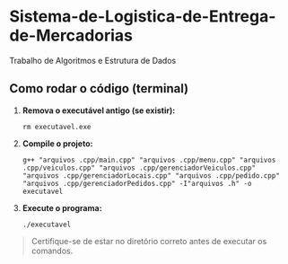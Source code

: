 # Sistema-de-Logistica-de-Entrega-de-Mercadorias
Trabalho de Algoritmos e Estrutura de Dados

## Como rodar o código (terminal)

1. **Remova o executável antigo (se existir):**
   ```
   rm executavel.exe
   ```

2. **Compile o projeto:**
   ```
   g++ "arquivos .cpp/main.cpp" "arquivos .cpp/menu.cpp" "arquivos .cpp/veiculos.cpp" "arquivos .cpp/gerenciadorVeiculos.cpp" "arquivos .cpp/gerenciadorLocais.cpp" "arquivos .cpp/pedido.cpp" "arquivos .cpp/gerenciadorPedidos.cpp" -I"arquivos .h" -o executavel
   ```

3. **Execute o programa:**
   ```
   ./executavel
   ```

> Certifique-se de estar no diretório correto antes de executar os comandos.


